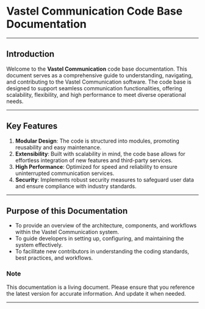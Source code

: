 
# Vastel Communication Code Base Documentation

---

## Introduction

Welcome to the **Vastel Communication** code base documentation. This document serves as a comprehensive guide to understanding, navigating, and contributing to the Vastel Communication software. The code base is designed to support seamless communication functionalities, offering scalability, flexibility, and high performance to meet diverse operational needs.

---

## Key Features

1. **Modular Design**: The code is structured into modules, promoting reusability and easy maintenance.
2. **Extensibility**: Built with scalability in mind, the code base allows for effortless integration of new features and third-party services.
3. **High Performance**: Optimized for speed and reliability to ensure uninterrupted communication services.
4. **Security**: Implements robust security measures to safeguard user data and ensure compliance with industry standards.

---

## Purpose of this Documentation

- To provide an overview of the architecture, components, and workflows within the Vastel Communication system.
- To guide developers in setting up, configuring, and maintaining the system effectively.
- To facilitate new contributors in understanding the coding standards, best practices, and workflows.


### Note

This documentation is a living document. Please ensure that you reference the latest version for accurate information. And update it when needed. 

---
